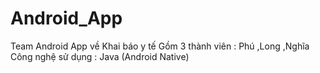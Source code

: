 # Android_App
Team Android App về Khai báo y tế Gồm 3 thành viên : Phú ,Long ,Nghĩa
Công nghệ sử dụng : Java (Android Native)
